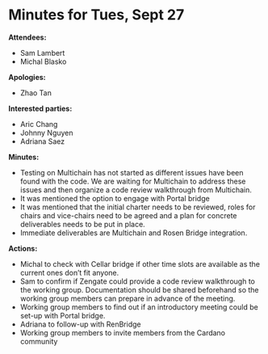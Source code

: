 # Minutes for Tues, Sept 27

**Attendees:**

* Sam Lambert
* Michal Blasko

**Apologies:**
* Zhao Tan

**Interested parties:**
* Aric Chang
* Johnny Nguyen
* Adriana Saez

**Minutes:**

* Testing on Multichain has not started as different issues have been found with the code. We are waiting for Multichain to address these issues and then organize a code review walkthrough from Multichain.
* It was mentioned the option to engage with Portal bridge
* It was mentioned that the initial charter needs to be reviewed, roles for chairs and vice-chairs need to be agreed and a plan for concrete deliverables needs to be put in place.
* Immediate deliverables are Multichain and Rosen Bridge integration.

**Actions:**

* Michal to check with Cellar bridge if other time slots are available as the current ones don’t fit anyone.
* Sam to confirm if Zengate could provide a code review walkthrough to the working group. Documentation should be shared beforehand so the working group members can prepare in advance of the meeting.
* Working group members to find out if an introductory meeting could be set-up with Portal bridge.
* Adriana to follow-up with RenBridge
* Working group members to invite members from the Cardano community
